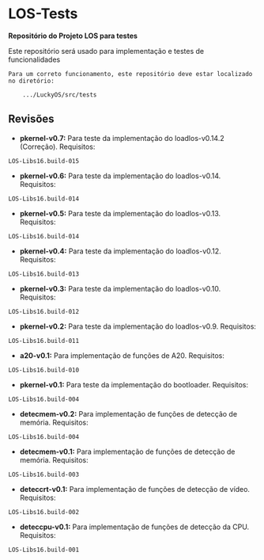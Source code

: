 # LOS-Tests #
**Repositório do Projeto LOS para testes**

Este repositório será usado para implementação e testes de funcionalidades

```
Para um correto funcionamento, este repositório deve estar localizado no diretório:

	.../LuckyOS/src/tests
```

## Revisões ##

* **pkernel-v0.7:** Para teste da implementação do loadlos-v0.14.2 (Correção).
Requisitos:

```
LOS-Libs16.build-015
```

* **pkernel-v0.6:** Para teste da implementação do loadlos-v0.14.
Requisitos:

```
LOS-Libs16.build-014
```

* **pkernel-v0.5:** Para teste da implementação do loadlos-v0.13.
Requisitos:

```
LOS-Libs16.build-014
```

* **pkernel-v0.4:** Para teste da implementação do loadlos-v0.12.
Requisitos:

```
LOS-Libs16.build-013
```

* **pkernel-v0.3:** Para teste da implementação do loadlos-v0.10.
Requisitos:

```
LOS-Libs16.build-012
```

* **pkernel-v0.2:** Para teste da implementação do loadlos-v0.9.
Requisitos:

```
LOS-Libs16.build-011
```

* **a20-v0.1:** Para implementação de funções de A20.
Requisitos:

```
LOS-Libs16.build-010
```

* **pkernel-v0.1:** Para teste da implementação do bootloader.
Requisitos:

```
LOS-Libs16.build-004
```

* **detecmem-v0.2:** Para implementação de funções de detecção de memória.
Requisitos:

```
LOS-Libs16.build-004
```

* **detecmem-v0.1:** Para implementação de funções de detecção de memória.
Requisitos:

```
LOS-Libs16.build-003
```

* **deteccrt-v0.1:** Para implementação de funções de detecção de vídeo.
Requisitos:

```
LOS-Libs16.build-002
```

* **deteccpu-v0.1:** Para implementação de funções de detecção da CPU.
Requisitos:

```
LOS-Libs16.build-001
```
